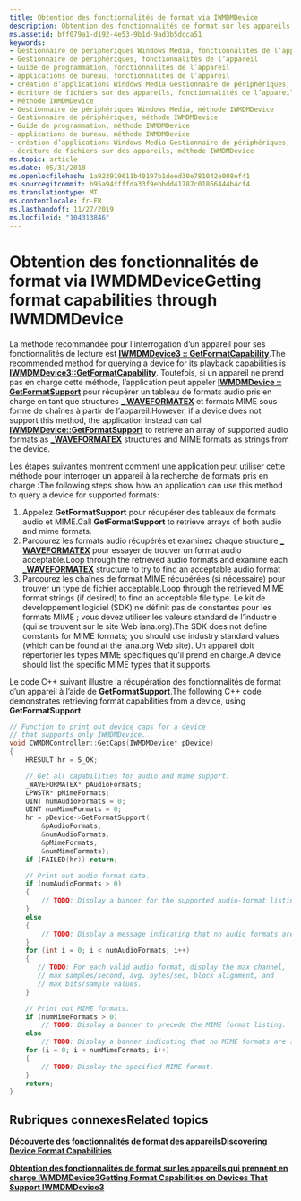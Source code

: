 ```yaml
---
title: Obtention des fonctionnalités de format via IWMDMDevice
description: Obtention des fonctionnalités de format sur les appareils qui prennent en charge uniquement IWMDMDevice
ms.assetid: bff079a1-d192-4e53-9b1d-9ad3b5dcca51
keywords:
- Gestionnaire de périphériques Windows Media, fonctionnalités de l’appareil
- Gestionnaire de périphériques, fonctionnalités de l’appareil
- Guide de programmation, fonctionnalités de l’appareil
- applications de bureau, fonctionnalités de l’appareil
- création d’applications Windows Media Gestionnaire de périphériques, fonctionnalités de l’appareil
- écriture de fichiers sur des appareils, fonctionnalités de l’appareil
- Méthode IWMDMDevice
- Gestionnaire de périphériques Windows Media, méthode IWMDMDevice
- Gestionnaire de périphériques, méthode IWMDMDevice
- Guide de programmation, méthode IWMDMDevice
- applications de bureau, méthode IWMDMDevice
- création d’applications Windows Media Gestionnaire de périphériques, méthode IWMDMDevice
- écriture de fichiers sur des appareils, méthode IWMDMDevice
ms.topic: article
ms.date: 05/31/2018
ms.openlocfilehash: 1a923919611b40197b1deed30e781042e008ef41
ms.sourcegitcommit: b95a94ffffda33f9ebbdd41787c01866444b4cf4
ms.translationtype: MT
ms.contentlocale: fr-FR
ms.lasthandoff: 11/27/2019
ms.locfileid: "104313846"
---
```

# <a name="getting-format-capabilities-through-iwmdmdevice"></a><span data-ttu-id="849f6-116">Obtention des fonctionnalités de format via IWMDMDevice</span><span class="sxs-lookup"><span data-stu-id="849f6-116">Getting format capabilities through IWMDMDevice</span></span>

<span data-ttu-id="849f6-117">La méthode recommandée pour l’interrogation d’un appareil pour ses fonctionnalités de lecture est [**IWMDMDevice3 :: GetFormatCapability**](/windows/desktop/api/mswmdm/nf-mswmdm-iwmdmdevice3-getformatcapability).</span><span class="sxs-lookup"><span data-stu-id="849f6-117">The recommended method for querying a device for its playback capabilities is [**IWMDMDevice3::GetFormatCapability**](/windows/desktop/api/mswmdm/nf-mswmdm-iwmdmdevice3-getformatcapability).</span></span> <span data-ttu-id="849f6-118">Toutefois, si un appareil ne prend pas en charge cette méthode, l’application peut appeler [**IWMDMDevice :: GetFormatSupport**](/windows/desktop/api/mswmdm/nf-mswmdm-iwmdmdevice-getformatsupport) pour récupérer un tableau de formats audio pris en charge en tant que structures [**\_ WAVEFORMATEX**](-waveformatex.md) et formats MIME sous forme de chaînes à partir de l’appareil.</span><span class="sxs-lookup"><span data-stu-id="849f6-118">However, if a device does not support this method, the application instead can call [**IWMDMDevice::GetFormatSupport**](/windows/desktop/api/mswmdm/nf-mswmdm-iwmdmdevice-getformatsupport) to retrieve an array of supported audio formats as [**\_WAVEFORMATEX**](-waveformatex.md) structures and MIME formats as strings from the device.</span></span>

<span data-ttu-id="849f6-119">Les étapes suivantes montrent comment une application peut utiliser cette méthode pour interroger un appareil à la recherche de formats pris en charge :</span><span class="sxs-lookup"><span data-stu-id="849f6-119">The following steps show how an application can use this method to query a device for supported formats:</span></span>

1.  <span data-ttu-id="849f6-120">Appelez **GetFormatSupport** pour récupérer des tableaux de formats audio et MIME.</span><span class="sxs-lookup"><span data-stu-id="849f6-120">Call **GetFormatSupport** to retrieve arrays of both audio and mime formats.</span></span>
2.  <span data-ttu-id="849f6-121">Parcourez les formats audio récupérés et examinez chaque structure [**\_ WAVEFORMATEX**](-waveformatex.md) pour essayer de trouver un format audio acceptable.</span><span class="sxs-lookup"><span data-stu-id="849f6-121">Loop through the retrieved audio formats and examine each [**\_WAVEFORMATEX**](-waveformatex.md) structure to try to find an acceptable audio format</span></span>
3.  <span data-ttu-id="849f6-122">Parcourez les chaînes de format MIME récupérées (si nécessaire) pour trouver un type de fichier acceptable.</span><span class="sxs-lookup"><span data-stu-id="849f6-122">Loop through the retrieved MIME format strings (if desired) to find an acceptable file type.</span></span> <span data-ttu-id="849f6-123">Le kit de développement logiciel (SDK) ne définit pas de constantes pour les formats MIME ; vous devez utiliser les valeurs standard de l’industrie (qui se trouvent sur le site Web iana.org).</span><span class="sxs-lookup"><span data-stu-id="849f6-123">The SDK does not define constants for MIME formats; you should use industry standard values (which can be found at the iana.org Web site).</span></span> <span data-ttu-id="849f6-124">Un appareil doit répertorier les types MIME spécifiques qu’il prend en charge.</span><span class="sxs-lookup"><span data-stu-id="849f6-124">A device should list the specific MIME types that it supports.</span></span>

<span data-ttu-id="849f6-125">Le code C++ suivant illustre la récupération des fonctionnalités de format d’un appareil à l’aide de **GetFormatSupport**.</span><span class="sxs-lookup"><span data-stu-id="849f6-125">The following C++ code demonstrates retrieving format capabilities from a device, using **GetFormatSupport**.</span></span>


```C++
// Function to print out device caps for a device 
// that supports only IWMDMDevice.
void CWMDMController::GetCaps(IWMDMDevice* pDevice)
{
    HRESULT hr = S_OK;

    // Get all capabilities for audio and mime support.
    _WAVEFORMATEX* pAudioFormats;
    LPWSTR* pMimeFormats;
    UINT numAudioFormats = 0;
    UINT numMimeFormats = 0;
    hr = pDevice->GetFormatSupport(
        &pAudioFormats,
        &numAudioFormats,
        &pMimeFormats,
        &numMimeFormats);
    if (FAILED(hr)) return;

    // Print out audio format data.
    if (numAudioFormats > 0)
    {
        // TODO: Display a banner for the supported audio-format listing.
    }
    else
    {
        // TODO: Display a message indicating that no audio formats are supported.
    }
    for (int i = 0; i < numAudioFormats; i++)
    {
       // TODO: For each valid audio format, display the max channel, 
       // max samples/second, avg. bytes/sec, block alignment, and 
       // max bits/sample values.
    }

    // Print out MIME formats.
    if (numMimeFormats > 0)
        // TODO: Display a banner to precede the MIME format listing.
    else
        // TODO: Display a banner indicating that no MIME formats are supported.
    for (i = 0; i < numMimeFormats; i++)
    {
        // TODO: Display the specified MIME format.
    }
    return;
}
```



## <a name="related-topics"></a><span data-ttu-id="849f6-126">Rubriques connexes</span><span class="sxs-lookup"><span data-stu-id="849f6-126">Related topics</span></span>

<dl> <dt>

[<span data-ttu-id="849f6-127">**Découverte des fonctionnalités de format des appareils**</span><span class="sxs-lookup"><span data-stu-id="849f6-127">**Discovering Device Format Capabilities**</span></span>](discovering-device-format-capabilities.md)
</dt> <dt>

[<span data-ttu-id="849f6-128">**Obtention des fonctionnalités de format sur les appareils qui prennent en charge IWMDMDevice3**</span><span class="sxs-lookup"><span data-stu-id="849f6-128">**Getting Format Capabilities on Devices That Support IWMDMDevice3**</span></span>](getting-format-capabilities-on-devices-that-support-iwmdmdevice3.md)
</dt> </dl>

 

 




